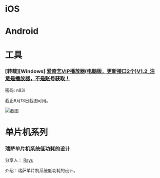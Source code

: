 # iOS



# Android



# 工具

### **[转载][Windows]** [爱奇艺VIP播放器(电脑版，更新接口2个)V1.2_注意是播放器，不是账号获取！](http://pan.baidu.com/s/1hrNAURq)

密码: n83i

截止8月13日截图可用。

![截图](http://7xlqnm.com1.z0.glb.clouddn.com/QQ%E6%88%AA%E5%9B%BE20160813224428.jpg)

# 单片机系列

### [瑞萨单片机系统低功耗的设计](http://blog.rayuu.com/lowpower.html)

分享人： [Rayu](http://rayuu.com)

介绍：瑞萨单片机系统低功耗的设计。
